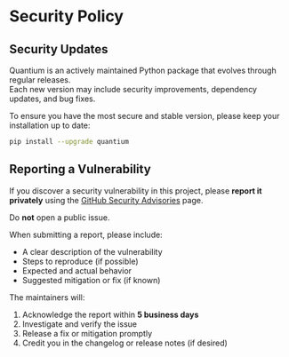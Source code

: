 # Security Policy

## Security Updates

Quantium is an actively maintained Python package that evolves through regular releases.  
Each new version may include security improvements, dependency updates, and bug fixes.  

To ensure you have the most secure and stable version, please keep your installation up to date:

```bash
pip install --upgrade quantium
```

## Reporting a Vulnerability

If you discover a security vulnerability in this project, please **report it privately** using the
[GitHub Security Advisories](https://github.com/parneetsingh022/quantium/security/advisories/new) page.

Do **not** open a public issue.

When submitting a report, please include:
- A clear description of the vulnerability  
- Steps to reproduce (if possible)  
- Expected and actual behavior  
- Suggested mitigation or fix (if known)

The maintainers will:
1. Acknowledge the report within **5 business days**  
2. Investigate and verify the issue  
3. Release a fix or mitigation promptly  
4. Credit you in the changelog or release notes (if desired)
